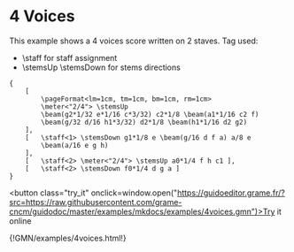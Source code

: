 
# 4 Voices 

This example shows a 4 voices score written on 2 staves.
Tag used: 

- \staff for staff assignment
- \stemsUp \stemsDown for stems directions


~~~~~~
{
	[
		\pageFormat<lm=1cm, tm=1cm, bm=1cm, rm=1cm>
		\meter<"2/4"> \stemsUp
		\beam(g2*1/32 e*1/16 c*3/32) c2*1/8 \beam(a1*1/16 c2 f)
		\beam(g/32 d/16 h1*3/32) d2*1/8 \beam(h1*1/16 d2 g2)
	],
	[	\staff<1> \stemsDown g1*1/8 e \beam(g/16 d f a) a/8 e 
		\beam(a/16 e g h)
	],
	[	\staff<2> \meter<"2/4"> \stemsUp a0*1/4 f h c1 ],
	[	\staff<2> \stemsDown f0*1/4 d g a ]
}
~~~~~~


<button class="try_it" onclick=window.open("https://guidoeditor.grame.fr/?src=https://raw.githubusercontent.com/grame-cncm/guidodoc/master/examples/mkdocs/examples/4voices.gmn")>Try it online</button>

{!GMN/examples/4voices.html!}

